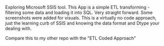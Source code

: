 Exploring Microsoft SSIS tool. This App is a simple ETL transforming - filtering some data and loading it into SQL.
Very straight forward. Some screenshots were added for visuals. This is a virtually no code approach, just the learning curb of SSIS and knowing the data format and Dtype your dealing with.

Compare this to my other repo with the "ETL Coded Approach"
